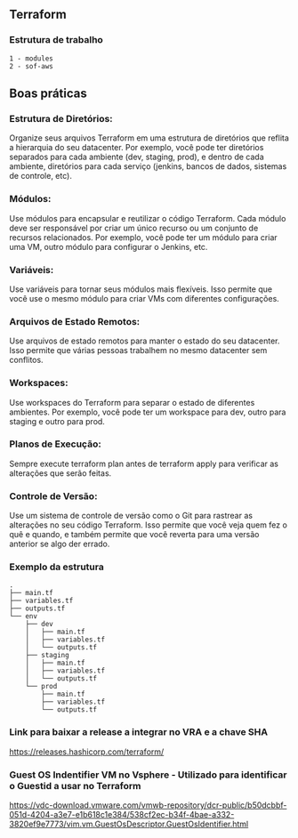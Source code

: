 ## Terraform
### Estrutura de trabalho
```
1 - modules
2 - sof-aws
```
## Boas práticas
### Estrutura de Diretórios: 
Organize seus arquivos Terraform em uma estrutura de diretórios que reflita a hierarquia do seu datacenter. Por exemplo, você pode ter diretórios separados para cada ambiente (dev, staging, prod), e dentro de cada ambiente, diretórios para cada serviço (jenkins, bancos de dados, sistemas de controle, etc).
### Módulos: 
Use módulos para encapsular e reutilizar o código Terraform. Cada módulo deve ser responsável por criar um único recurso ou um conjunto de recursos relacionados. Por exemplo, você pode ter um módulo para criar uma VM, outro módulo para configurar o Jenkins, etc.
### Variáveis: 
Use variáveis para tornar seus módulos mais flexíveis. Isso permite que você use o mesmo módulo para criar VMs com diferentes configurações.
### Arquivos de Estado Remotos: 
Use arquivos de estado remotos para manter o estado do seu datacenter. Isso permite que várias pessoas trabalhem no mesmo datacenter sem conflitos.
### Workspaces: 
Use workspaces do Terraform para separar o estado de diferentes ambientes. Por exemplo, você pode ter um workspace para dev, outro para staging e outro para prod.
### Planos de Execução: 
Sempre execute terraform plan antes de terraform apply para verificar as alterações que serão feitas.
### Controle de Versão: 
Use um sistema de controle de versão como o Git para rastrear as alterações no seu código Terraform. Isso permite que você veja quem fez o quê e quando, e também permite que você reverta para uma versão anterior se algo der errado.

### Exemplo da estrutura
```
.
├── main.tf
├── variables.tf
├── outputs.tf
└── env
    ├── dev
    │   ├── main.tf
    │   ├── variables.tf
    │   └── outputs.tf
    ├── staging
    │   ├── main.tf
    │   ├── variables.tf
    │   └── outputs.tf
    └── prod
        ├── main.tf
        ├── variables.tf
        └── outputs.tf
```

### Link para baixar a release a integrar no VRA e a chave SHA
https://releases.hashicorp.com/terraform/

### Guest OS Indentifier VM no Vsphere - Utilizado para identificar o Guestid a usar no Terraform
https://vdc-download.vmware.com/vmwb-repository/dcr-public/b50dcbbf-051d-4204-a3e7-e1b618c1e384/538cf2ec-b34f-4bae-a332-3820ef9e7773/vim.vm.GuestOsDescriptor.GuestOsIdentifier.html


